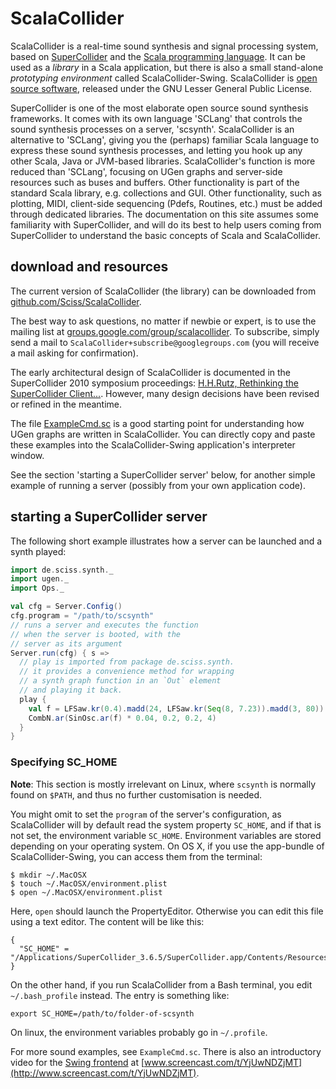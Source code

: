# ScalaCollider

ScalaCollider is a real-time sound synthesis and signal processing system, based on [SuperCollider](http://supercollider.sf.net) and the [Scala programming language](http://scala-lang.org/). It can be used as a _library_ in a Scala application, but there is also a small stand-alone _prototyping environment_ called ScalaCollider-Swing.
ScalaCollider is [open source software](https://github.com/Sciss/ScalaCollider), released under the GNU Lesser General Public License.

SuperCollider is one of the most elaborate open source sound synthesis frameworks. It comes with its own language 'SCLang' that controls the sound synthesis processes on a server, 'scsynth'. ScalaCollider is an alternative to 'SCLang', giving you the (perhaps) familiar Scala language to express these sound synthesis processes, and letting you hook up any other Scala, Java or JVM-based libraries. ScalaCollider's function is more reduced than 'SCLang', focusing on UGen graphs and server-side resources such as buses and buffers. Other functionality is part of the standard Scala library, e.g. collections and GUI. Other functionality, such as plotting, MIDI, client-side sequencing (Pdefs, Routines, etc.) must be added through dedicated libraries. The documentation on this site assumes some familiarity with SuperCollider, and will do its best to help users coming from SuperCollider to understand the basic concepts of Scala and ScalaCollider.

## download and resources

The current version of ScalaCollider (the library) can be downloaded from [github.com/Sciss/ScalaCollider](http://github.com/Sciss/ScalaCollider).

The best way to ask questions, no matter if newbie or expert, is to use the mailing list at [groups.google.com/group/scalacollider](http://groups.google.com/group/scalacollider). To subscribe, simply send a mail to `ScalaCollider+subscribe@googlegroups.com` (you will receive a mail asking for confirmation).

The early architectural design of ScalaCollider is documented in the SuperCollider 2010 symposium proceedings: [H.H.Rutz, Rethinking the SuperCollider Client...](http://cmr.soc.plymouth.ac.uk/publications/Rutz_SuperCollider2010.pdf). However, many design decisions have been revised or refined in the meantime.

The file [ExampleCmd.sc](https://raw.githubusercontent.com/Sciss/ScalaCollider/master/ExampleCmd.sc) is a good starting point for understanding how UGen graphs are written in ScalaCollider. You can directly copy and paste these examples into the ScalaCollider-Swing application's interpreter window.

See the section 'starting a SuperCollider server' below, for another simple example of running a server (possibly from your own application code).

## starting a SuperCollider server

The following short example illustrates how a server can be launched and a synth played:

```scala
import de.sciss.synth._
import ugen._
import Ops._

val cfg = Server.Config()
cfg.program = "/path/to/scsynth"
// runs a server and executes the function
// when the server is booted, with the
// server as its argument 
Server.run(cfg) { s =>
  // play is imported from package de.sciss.synth.
  // it provides a convenience method for wrapping
  // a synth graph function in an `Out` element
  // and playing it back.
  play {
    val f = LFSaw.kr(0.4).madd(24, LFSaw.kr(Seq(8, 7.23)).madd(3, 80)).midicps
    CombN.ar(SinOsc.ar(f) * 0.04, 0.2, 0.2, 4)
  }
}    
```

### Specifying SC_HOME

__Note__: This section is mostly irrelevant on Linux, where `scsynth` is normally found on `$PATH`, and thus no further customisation is needed.

You might omit to set the `program` of the server's configuration, as ScalaCollider will by default read the system property `SC_HOME`, and if that is not set, the environment variable `SC_HOME`. Environment variables are stored depending on your operating system. On OS X, if you use the app-bundle of ScalaCollider-Swing, you can access them from the terminal:

    $ mkdir ~/.MacOSX
    $ touch ~/.MacOSX/environment.plist
    $ open ~/.MacOSX/environment.plist

Here, `open` should launch the PropertyEditor. Otherwise you can edit this file using a text editor. The content will be like this:

    {
      "SC_HOME" = "/Applications/SuperCollider_3.6.5/SuperCollider.app/Contents/Resources/";
    }

On the other hand, if you run ScalaCollider from a Bash terminal, you edit `~/.bash_profile` instead. The entry is something like:

    export SC_HOME=/path/to/folder-of-scsynth

On linux, the environment variables probably go in `~/.profile`.

For more sound examples, see `ExampleCmd.sc`. There is also an introductory video for the [Swing frontend](http://github.com/Sciss/ScalaColliderSwing) at [www.screencast.com/t/YjUwNDZjMT](http://www.screencast.com/t/YjUwNDZjMT).

